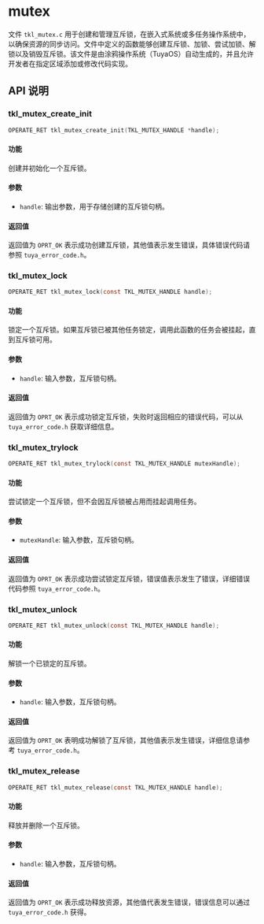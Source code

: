 # mutex

文件 `tkl_mutex.c` 用于创建和管理互斥锁，在嵌入式系统或多任务操作系统中，以确保资源的同步访问。文件中定义的函数能够创建互斥锁、加锁、尝试加锁、解锁以及销毁互斥锁。该文件是由涂鸦操作系统（TuyaOS）自动生成的，并且允许开发者在指定区域添加或修改代码实现。

## API 说明

### tkl_mutex_create_init

```c
OPERATE_RET tkl_mutex_create_init(TKL_MUTEX_HANDLE *handle);
```

#### 功能

创建并初始化一个互斥锁。

#### 参数

- `handle`: 输出参数，用于存储创建的互斥锁句柄。

#### 返回值

返回值为 `OPRT_OK` 表示成功创建互斥锁，其他值表示发生错误，具体错误代码请参照 `tuya_error_code.h`。

### tkl_mutex_lock

```c
OPERATE_RET tkl_mutex_lock(const TKL_MUTEX_HANDLE handle);
```

#### 功能

锁定一个互斥锁。如果互斥锁已被其他任务锁定，调用此函数的任务会被挂起，直到互斥锁可用。

#### 参数

- `handle`: 输入参数，互斥锁句柄。

#### 返回值

返回值为 `OPRT_OK` 表示成功锁定互斥锁，失败时返回相应的错误代码，可以从 `tuya_error_code.h` 获取详细信息。

### tkl_mutex_trylock

```c
OPERATE_RET tkl_mutex_trylock(const TKL_MUTEX_HANDLE mutexHandle);
```

#### 功能

尝试锁定一个互斥锁，但不会因互斥锁被占用而挂起调用任务。

#### 参数

- `mutexHandle`: 输入参数，互斥锁句柄。

#### 返回值

返回值为 `OPRT_OK` 表示成功尝试锁定互斥锁，错误值表示发生了错误，详细错误代码参照 `tuya_error_code.h`。

### tkl_mutex_unlock

```c
OPERATE_RET tkl_mutex_unlock(const TKL_MUTEX_HANDLE handle);
```

#### 功能

解锁一个已锁定的互斥锁。

#### 参数

- `handle`: 输入参数，互斥锁句柄。

#### 返回值

返回值为 `OPRT_OK` 表明成功解锁了互斥锁，其他值表示发生错误，详细信息请参考 `tuya_error_code.h`。

### tkl_mutex_release

```c
OPERATE_RET tkl_mutex_release(const TKL_MUTEX_HANDLE handle);
```

#### 功能

释放并删除一个互斥锁。

#### 参数

- `handle`: 输入参数，互斥锁句柄。

#### 返回值

返回值为 `OPRT_OK` 表示成功释放资源，其他值代表发生错误，错误信息可以通过 `tuya_error_code.h` 获得。
